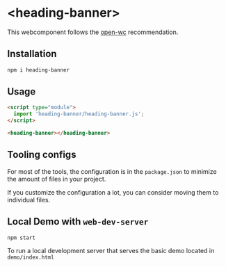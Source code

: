 # \<heading-banner>

This webcomponent follows the [open-wc](https://github.com/open-wc/open-wc) recommendation.

## Installation

```bash
npm i heading-banner
```

## Usage

```html
<script type="module">
  import 'heading-banner/heading-banner.js';
</script>

<heading-banner></heading-banner>
```



## Tooling configs

For most of the tools, the configuration is in the `package.json` to minimize the amount of files in your project.

If you customize the configuration a lot, you can consider moving them to individual files.

## Local Demo with `web-dev-server`

```bash
npm start
```

To run a local development server that serves the basic demo located in `demo/index.html`

